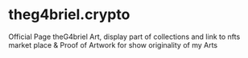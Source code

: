 # theg4briel.crypto
Official Page theG4briel Art, display part of collections and link to nfts market place &amp; Proof of Artwork for show originality of my Arts 
